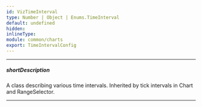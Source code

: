 ```yaml
---
id: VizTimeInterval
type: Number | Object | Enums.TimeInterval
default: undefined
hidden: 
inlineType: 
module: common/charts
export: TimeIntervalConfig
---
```

---
##### shortDescription
A class describing various time intervals. Inherited by tick intervals in Chart and RangeSelector.

---
